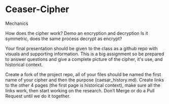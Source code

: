 # Ceaser-Cipher

Mechanics

How does the cipher work? Demo an encryption and decryption Is it symmetric, does the same process decrypt as encrypt?

Your final presentation should be given to the class as a github repo with visuals and supporting information. This is a big assignment so be prepared to answer questions and give a complete picture of the cipher, it's use, and historical context.

Create a fork of the project repo, all of your files should be named the first name of your cipher and then the purpose (caesar_history.md). Create links to the other 4 pages (the first page is historical context), make sure all the links work, then start working on the research. Don’t Merge or do a Pull Request until we do it together.
